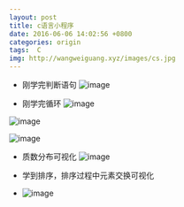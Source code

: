 ```yaml
---
layout: post
title: c语言小程序
date: 2016-06-06 14:02:56 +0800
categories: origin
tags:  C 
img: http://wangweiguang.xyz/images/cs.jpg
---
```


* 刚学完判断语句
![image](http://wangweiguang.xyz/images/其他/xcx1.jpg)

* 刚学完循环
![image](http://wangweiguang.xyz/images/其他/xcx2.jpg)

![image](http://wangweiguang.xyz/images/其他/xcx.gif)

![image](http://wangweiguang.xyz/images/其他/xcx1.gif)

* 质数分布可视化
![image](http://wangweiguang.xyz/images/其他/xcx3.jpg)

* 学到排序，排序过程中元素交换可视化
* ![image](http://wangweiguang.xyz/images/sort5.jpg)

